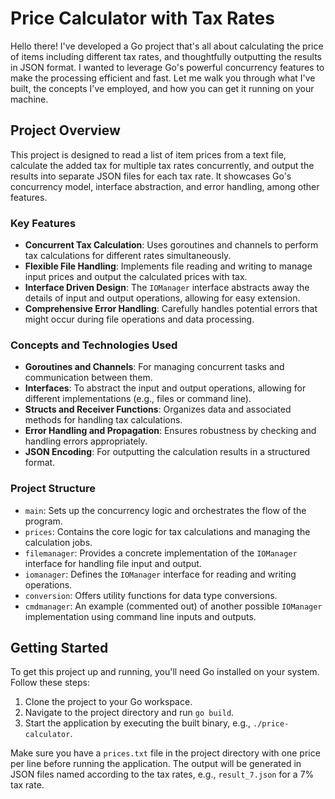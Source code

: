 # Price Calculator with Tax Rates

Hello there! I've developed a Go project that's all about calculating the price of items including different tax rates, and thoughtfully outputting the results in JSON format. I wanted to leverage Go's powerful concurrency features to make the processing efficient and fast. Let me walk you through what I've built, the concepts I've employed, and how you can get it running on your machine.

## Project Overview

This project is designed to read a list of item prices from a text file, calculate the added tax for multiple tax rates concurrently, and output the results into separate JSON files for each tax rate. It showcases Go's concurrency model, interface abstraction, and error handling, among other features.

### Key Features

- **Concurrent Tax Calculation**: Uses goroutines and channels to perform tax calculations for different rates simultaneously.
- **Flexible File Handling**: Implements file reading and writing to manage input prices and output the calculated prices with tax.
- **Interface Driven Design**: The `IOManager` interface abstracts away the details of input and output operations, allowing for easy extension.
- **Comprehensive Error Handling**: Carefully handles potential errors that might occur during file operations and data processing.

### Concepts and Technologies Used

- **Goroutines and Channels**: For managing concurrent tasks and communication between them.
- **Interfaces**: To abstract the input and output operations, allowing for different implementations (e.g., files or command line).
- **Structs and Receiver Functions**: Organizes data and associated methods for handling tax calculations.
- **Error Handling and Propagation**: Ensures robustness by checking and handling errors appropriately.
- **JSON Encoding**: For outputting the calculation results in a structured format.

### Project Structure

- `main`: Sets up the concurrency logic and orchestrates the flow of the program.
- `prices`: Contains the core logic for tax calculations and managing the calculation jobs.
- `filemanager`: Provides a concrete implementation of the `IOManager` interface for handling file input and output.
- `iomanager`: Defines the `IOManager` interface for reading and writing operations.
- `conversion`: Offers utility functions for data type conversions.
- `cmdmanager`: An example (commented out) of another possible `IOManager` implementation using command line inputs and outputs.

## Getting Started

To get this project up and running, you'll need Go installed on your system. Follow these steps:

1. Clone the project to your Go workspace.
2. Navigate to the project directory and run `go build`.
3. Start the application by executing the built binary, e.g., `./price-calculator`.

Make sure you have a `prices.txt` file in the project directory with one price per line before running the application. The output will be generated in JSON files named according to the tax rates, e.g., `result_7.json` for a 7% tax rate.
